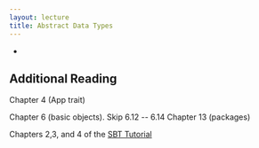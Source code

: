 ```yaml
---
layout: lecture
title: Abstract Data Types
---
```


-

## Additional Reading

Chapter 4 (App trait)

Chapter 6 (basic objects). Skip 6.12 -- 6.14
Chapter 13 (packages)

Chapters 2,3, and 4 of the [SBT Tutorial](http://www.scala-sbt.org/0.13/tutorial/index.html)


